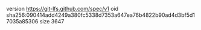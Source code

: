 version https://git-lfs.github.com/spec/v1
oid sha256:090414add4249a380fc5338d7353a647ea76b4822b90ad4d3bf5d17035a85306
size 3647
